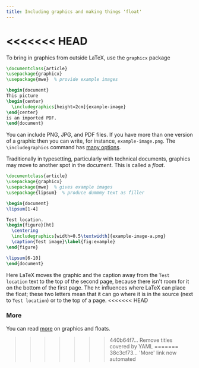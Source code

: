 ```yaml
---
title: Including graphics and making things 'float'
---
```

<<<<<<< HEAD
=======

To bring in graphics from outside LaTeX, use the `graphicx`
package

<!-- {% raw %} -->
```latex
\documentclass{article}
\usepackage{graphicx}
\usepackage{mwe}  % provide example images

\begin{document}
This picture
\begin{center}
  \includegraphics[height=2cm]{example-image}
\end{center}
is an imported PDF.
\end{document}
```
<!-- {% endraw %} -->

You can include PNG, JPG, and PDF files.
If you have more than one version of a graphic then you can write,
for instance, `example-image.png`.
The `\includegraphics` command has [many options](more-07.html).

Traditionally in typesetting, particularly with technical documents,
graphics may move to another spot in the document.
This is called a *float*.

<!-- {% raw %} -->
```latex
\documentclass{article}
\usepackage{graphicx}
\usepackage{mwe}  % gives example images
\usepackage{lipsum}  % produce dummmy text as filler

\begin{document}
\lipsum[1-4]

Test location.
\begin{figure}[ht]
  \centering
  \includegraphics[width=0.5\textwidth]{example-image-a.png}
  \caption{Test image}\label{fig:example}
\end{figure}

\lipsum[6-10]
\end{document}
```
<!-- {% endraw %} -->

Here LaTeX moves the graphic and the caption
away from the `Test location` text to the top of the second page,
because there isn't room for it on the bottom of the first page.
The `ht` influences where LaTeX can place the float; these two
letters mean that it can go where it is in the source (next to
`Test location`) or to the top of a page.
<<<<<<< HEAD


### More

You can read [more](more-07.html) on graphics and floats.
>>>>>>> 440b64f7... Remove titles covered by YAML
=======
>>>>>>> 38c3cf73... 'More' link now automated
